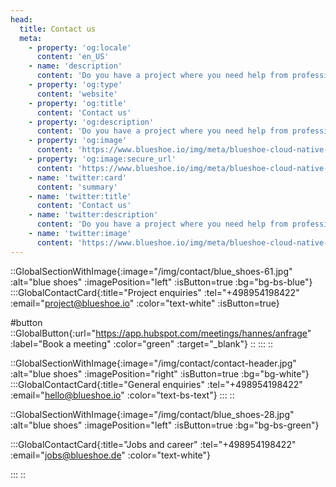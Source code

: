 ```yaml
---
head:
  title: Contact us
  meta:
    - property: 'og:locale'
      content: 'en_US'
    - name: 'description'
      content: 'Do you have a project where you need help from professionals?  Get in toch with us! phone: +49 (0)89 54 19 94 84 22 I mail: project@blueshoe.io'
    - property: 'og:type'
      content: 'website'
    - property: 'og:title'
      content: 'Contact us'
    - property: 'og:description'
      content: 'Do you have a project where you need help from professionals?  Get in toch with us! phone: +49 (0)89 54 19 94 84 22 I mail: project@blueshoe.io'
    - property: 'og:image'
      content: 'https://www.blueshoe.io/img/meta/blueshoe-cloud-native-devlopment.png'
    - property: 'og:image:secure_url'
      content: 'https://www.blueshoe.io/img/meta/blueshoe-cloud-native-devlopment.png'
    - name: 'twitter:card'
      content: 'summary'
    - name: 'twitter:title'
      content: 'Contact us'
    - name: 'twitter:description'
      content: 'Do you have a project where you need help from professionals?  Get in toch with us! phone: +49 (0)89 54 19 94 84 22 I mail: project@blueshoe.io'
    - name: 'twitter:image'
      content: 'https://www.blueshoe.io/img/meta/blueshoe-cloud-native-devlopment.png'
---
```


::GlobalSectionWithImage{:image="/img/contact/blue_shoes-61.jpg" :alt="blue shoes" :imagePosition="left" :isButton=true :bg="bg-bs-blue"}
:::GlobalContactCard{:title="Project enquiries" :tel="+498954198422" :email="project@blueshoe.io" :color="text-white" :isButton=true}

#button
::GlobalButton{:url="https://app.hubspot.com/meetings/hannes/anfrage" :label="Book a meeting" :color="green" :target="_blank"}
::
:::
::

::GlobalSectionWithImage{:image="/img/contact/contact-header.jpg" :alt="blue shoes" :imagePosition="right" :isButton=true :bg="bg-white"}
:::GlobalContactCard{:title="General enquiries" :tel="+498954198422" :email="hello@blueshoe.io" :color="text-bs-text"}
:::
::

::GlobalSectionWithImage{:image="/img/contact/blue_shoes-28.jpg" :alt="blue shoes" :imagePosition="left" :isButton=true :bg="bg-bs-green"}

:::GlobalContactCard{:title="Jobs and career" :tel="+498954198422" :email="jobs@blueshoe.de" :color="text-white"}

:::
::


